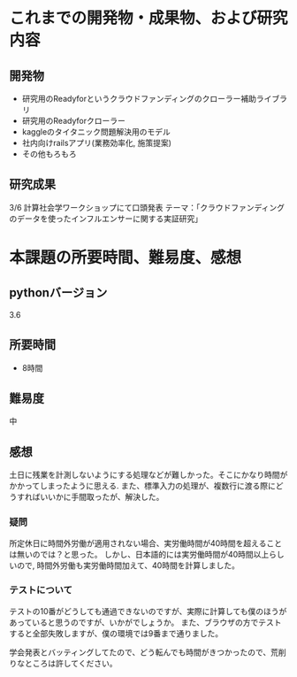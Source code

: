 # これまでの開発物・成果物、および研究内容
## 開発物
* 研究用のReadyforというクラウドファンディングのクローラー補助ライブラリ
* 研究用のReadyforクローラー
* kaggleのタイタニック問題解決用のモデル
* 社内向けrailsアプリ(業務効率化, 施策提案)
* その他もろもろ

## 研究成果
3/6 計算社会学ワークショップにて口頭発表
テーマ：「クラウドファンディングのデータを使ったインフルエンサーに関する実証研究」

# 本課題の所要時間、難易度、感想
## pythonバージョン
3.6

## 所要時間
* 8時間
## 難易度
中
## 感想
土日に残業を計測しないようにする処理などが難しかった。そこにかなり時間がかかってしまったように思える.
また、標準入力の処理が、複数行に渡る際にどうすればいいかに手間取ったが、解決した。

### 疑問
所定休日に時間外労働が適用されない場合、実労働時間が40時間を超えることは無いのでは？と思った。
しかし、日本語的には実労働時間が40時間以上らしいので, 時間外労働も実労働時間加えて、40時間を計算しました。

### テストについて
テストの10番がどうしても通過できないのですが、実際に計算しても僕のほうがあっていると思うのですが、いかがでしょうか。
また、ブラウザの方でテストすると全部失敗しますが、僕の環境では9番まで通りました。



学会発表とバッティングしてたので、どう転んでも時間がきつかったので、荒削りなところは許してください。
